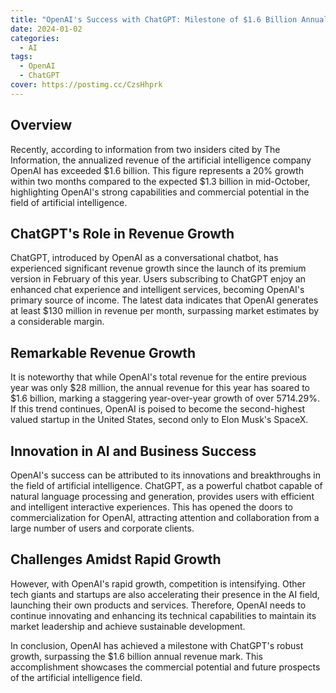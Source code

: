 ```yaml
---
title: "OpenAI's Success with ChatGPT: Milestone of $1.6 Billion Annual Revenue"
date: 2024-01-02
categories:
  - AI
tags:
  - OpenAI
  - ChatGPT
cover: https://postimg.cc/CzsHhprk
---
```

## Overview
Recently, according to information from two insiders cited by The Information, the annualized revenue of the artificial intelligence company OpenAI has exceeded $1.6 billion. This figure represents a 20% growth within two months compared to the expected $1.3 billion in mid-October, highlighting OpenAI's strong capabilities and commercial potential in the field of artificial intelligence.

## ChatGPT's Role in Revenue Growth

ChatGPT, introduced by OpenAI as a conversational chatbot, has experienced significant revenue growth since the launch of its premium version in February of this year. Users subscribing to ChatGPT enjoy an enhanced chat experience and intelligent services, becoming OpenAI's primary source of income. The latest data indicates that OpenAI generates at least $130 million in revenue per month, surpassing market estimates by a considerable margin.

## Remarkable Revenue Growth

It is noteworthy that while OpenAI's total revenue for the entire previous year was only $28 million, the annual revenue for this year has soared to $1.6 billion, marking a staggering year-over-year growth of over 5714.29%. If this trend continues, OpenAI is poised to become the second-highest valued startup in the United States, second only to Elon Musk's SpaceX.

## Innovation in AI and Business Success

OpenAI's success can be attributed to its innovations and breakthroughs in the field of artificial intelligence. ChatGPT, as a powerful chatbot capable of natural language processing and generation, provides users with efficient and intelligent interactive experiences. This has opened the doors to commercialization for OpenAI, attracting attention and collaboration from a large number of users and corporate clients.

## Challenges Amidst Rapid Growth

However, with OpenAI's rapid growth, competition is intensifying. Other tech giants and startups are also accelerating their presence in the AI field, launching their own products and services. Therefore, OpenAI needs to continue innovating and enhancing its technical capabilities to maintain its market leadership and achieve sustainable development.

In conclusion, OpenAI has achieved a milestone with ChatGPT's robust growth, surpassing the $1.6 billion annual revenue mark. This accomplishment showcases the commercial potential and future prospects of the artificial intelligence field.
